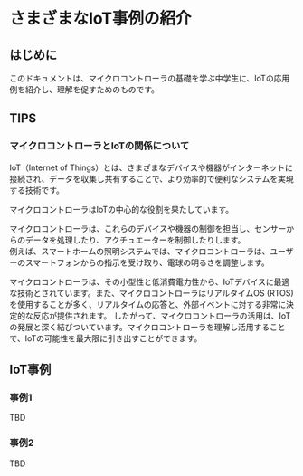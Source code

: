 # さまざまなIoT事例の紹介

## はじめに

このドキュメントは、マイクロコントローラの基礎を学ぶ中学生に、IoTの応用例を紹介し、理解を促すためのものです。

## TIPS

### マイクロコントローラとIoTの関係について

IoT（Internet of Things）とは、さまざまなデバイスや機器がインターネットに接続され、データを収集し共有することで、より効率的で便利なシステムを実現する技術です。

マイクロコントローラはIoTの中心的な役割を果たしています。

マイクロコントローラは、これらのデバイスや機器の制御を担当し、センサーからのデータを処理したり、アクチュエーターを制御したりします。  
例えば、スマートホームの照明システムでは、マイクロコントローラは、ユーザーのスマートフォンからの指示を受け取り、電球の明るさを調整します。

マイクロコントローラは、その小型性と低消費電力性から、IoTデバイスに最適な技術とされています。また、マイクロコントローラはリアルタイムOS (RTOS) を使用することが多く、リアルタイムの応答と、外部イベントに対する非常に決定的な反応が提供されます。
したがって、マイクロコントローラの活用は、IoTの発展と深く結びついています。マイクロコントローラを理解し活用することで、IoTの可能性を最大限に引き出すことができます。

## IoT事例

### 事例1

TBD

### 事例2

TBD
